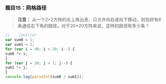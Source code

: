 ### 题目15：网格路径
>**注意：** 从一个2×2方阵的左上角出发，只允许向右或向下移动，则恰好有6条通往右下角的路径。对于20×20方阵来说，这样的路径有多少条？

```javascript
//    (2n)!/n!
var sum0 = 1;
var sum1 = 1;
for (var i = 40; i > 20; i--) {
sum0 *= i;
}
for (var j = 20; j > 1; j--) {
sum1 *= j;
}
console.log(parseInt(sum0 / sum1));
```